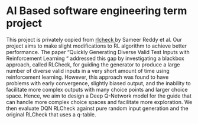 # AI Based software engineering term project
This project is privately copied from [rlcheck ](https://github.com/sameerreddy13/rlcheck) by Sameer Reddy et al.
Our project aims to make slight modifications to RL algorithm to achieve better performance.
The paper “Quickly Generating Diverse Valid Test Inputs with Reinforcement Learning “ addressed this gap by investigating a blackbox approach, called RLCheck, for guiding the generator to produce a large number of diverse valid inputs in a very short amount of time using reinforcement learning. However, this approach was found to have problems with early convergence, slightly biased output, and the inability to facilitate more complex outputs with many choice points and larger choice space. Hence, we aim to design a Deep Q-Network model for the guide that can handle more complex choice spaces and facilitate more exploration. We then evaluate DQN RLCheck against pure random input generation and the original RLCheck that uses a q-table.

